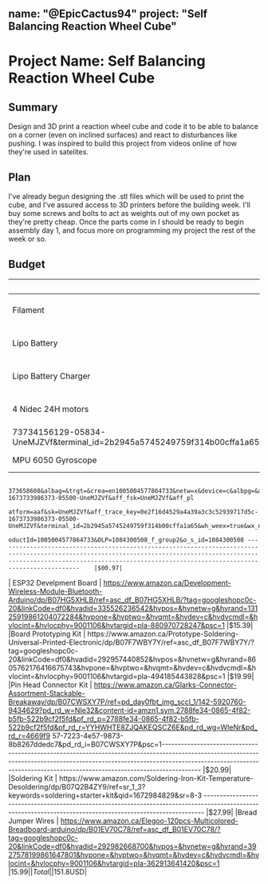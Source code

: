 name: "@EpicCactus94"
project: "Self Balancing Reaction Wheel Cube"
---

# Project Name: Self Balancing Reaction Wheel Cube

## Summary

Design and 3D print a reaction wheel cube and code it to be able to balance on a corner (even on inclined surfaces) and react to disturbances 
like pushing. I was inspired to build this project from videos online of how they're used in satelites.

## Plan

I've already begun designing the .stl files which will be used to print the cube, and I've assured access to 3D printers before the building week. 
I'll buy some screws and bolts to act as weights out of my own pocket as they're pretty cheap. Once the parts come in I should be ready to begin assembly 
day 1, and focus more on programming my project the rest of the week or so.

## Budget


| Product                | Supplier/Link                                                                                                         																							    | Cost |
| ---------------        | -------------------------------------                                                                                 																							    |------|
| Filament               | https://www.amazon.ca/Printer-Filament-Printing-Dimensional-Accuracy/dp/B0B4G2Z34W/ref=asc_df_B0B4G2Z34W/?tag=googleshopc0c-20&linkCode=df0&hvadid=578868884140&hvpos=&hvnetw=g&hvrand=17454927583378976190&hvpone=&hvptwo=&hvqmt=&hvdev=c&hvdvcmdl=&hvlocint=&hvlocphy=9001106&hvtargid=pla-1876249594014&psc=1 |$22.98|
| Lipo Battery           | https://www.amazon.ca/EFL-EFLB4503SJ30-450mAh-11-1V-Battery/dp/B002FTKKKE/ref=asc_df_B002FTKKKE/?tag=googleshopc0c-20&linkCode=df0&hvadid=335979661141&hvpos=&hvnetw=g&hvrand=10495110802915175628&hvpone=&hvptwo=&hvqmt=&hvdev=c&hvdvcmdl=&hvlocint=&hvlocphy=9001106&hvtargid=pla-772093357396&psc=1           |$15.39|
| Lipo Battery Charger   | https://www.amazon.ca/Battery-Balancer-Charger-7-4-11-1V-Compact/dp/B06XR87987/ref=asc_df_B06XR87987/?tag=googleshopc0c-20&linkCode=df0&hvadid=293019993829&hvpos=&hvnetw=g&hvrand=14277290759782485441&hvpone=&hvptwo=&hvqmt=&hvdev=c&hvdvcmdl=&hvlocint=&hvlocphy=9001106&hvtargid=pla-577584115103&psc=1      |$14.99|
| 4 Nidec 24H motors     | https://campaign.aliexpress.com/wow/gcp/tesla-pc-new/index?UTABTest=aliabtest344316_486351&_randl_currency=CAD&_randl_shipto=CA&src=google&aff_fcid=14c4d4e62f39436cb6965e5112f036db-1673734156129-05834-UneMJZVf&aff_fsk=UneMJZVf&aff_platform=aaf&sk=UneMJZVf&aff_trace_key=14c4d4e62f39436cb6965e5112f036db-16
				                    73734156129-05834-UneMJZVf&terminal_id=2b2945a5745249759f314b00cffa1a65&wh_weex=true&wx_navbar_hidden=true&wx_navbar_transparent=true&ignoreNavigationBar=true&wx_statusbar_hidden=true&bt_src=ppc_direct_lp&scenario=pcBridgePPC&productId=1005003148100947&OLP=1084300508_f_group2&o_s_id=1084300508          |$22.16|
| MPU 6050 Gyroscope     | https://campaign.aliexpress.com/wow/gcp/tesla-pc-new/index?UTABTest=aliabtest344316_486351&_randl_currency=CAD&_randl_shipto=CA&src=google&src=google&albch=shopping&acnt=631-313-3945&slnk=&plac=&mtctp=&albbt=Google_7_shopping&albagn=888888&isSmbActive=false&isSmbAutoCall=false&needSmbHouyi=false&albcp=19
				                    373658608&albag=&trgt=&crea=en1005004577864733&netw=x&device=c&albpg=&albpd=en1005004577864733&gclid=CjwKCAiAwomeBhBWEiwAM43YINHFzs9cQJSeuSGXrxAggZBTBVBoTkOGs_If1ipZcybU6kSgdp189hoC7EQQAvD_BwE&gclsrc=aw.ds&aff_fcid=0e2f16d4529a4a39a3c3c52939717d5c-1673733986373-05500-UneMJZVf&aff_fsk=UneMJZVf&aff_pl
				                   atform=aaf&sk=UneMJZVf&aff_trace_key=0e2f16d4529a4a39a3c3c52939717d5c-1673733986373-05500-UneMJZVf&terminal_id=2b2945a5745249759f314b00cffa1a65&wh_weex=true&wx_navbar_hidden=true&wx_navbar_transparent=true&ignoreNavigationBar=true&wx_statusbar_hidden=true&bt_src=ppc_direct_lp&scenario=pcBridgePPC&pr
			                    	oductId=1005004577864733&OLP=1084300508_f_group2&o_s_id=1084300508 -----------------------------------------------------------------------------------------------------------------------------------------------------------------------------------------------------------------------------------------    |$00.97|
| ESP32 Develpment Board | https://www.amazon.ca/Development-Wireless-Module-Bluetooth-Arduino/dp/B07HG5XHLB/ref=asc_df_B07HG5XHLB/?tag=googleshopc0c-20&linkCode=df0&hvadid=335526236542&hvpos=&hvnetw=g&hvrand=13125919861204072284&hvpone=&hvptwo=&hvqmt=&hvdev=c&hvdvcmdl=&hvlocint=&hvlocphy=9001106&hvtargid=pla-880970728247&psc=1   |$15.39|
|Board Prototyping Kit   | https://www.amazon.ca/Prototype-Soldering-Universal-Printed-Electronic/dp/B07F7WBY7Y/ref=asc_df_B07F7WBY7Y/?tag=googleshopc0c-20&linkCode=df0&hvadid=292957440852&hvpos=&hvnetw=g&hvrand=8605762176416675743&hvpone=&hvptwo=&hvqmt=&hvdev=c&hvdvcmdl=&hvlocint=&hvlocphy=9001106&hvtargid=pla-494185443828&psc=1 |$19.99|
|Pin Head Connector Kit  | https://www.amazon.ca/Glarks-Connector-Assortment-Stackable-Breakaway/dp/B07CWSXY7P/ref=pd_day0fbt_img_sccl_1/142-5920760-9434629?pd_rd_w=NIe32&content-id=amzn1.sym.2788fe34-0865-4f82-b5fb-522b9cf2f5fd&pf_rd_p=2788fe34-0865-4f82-b5fb-522b9cf2f5fd&pf_rd_r=YYHWHTE8ZJQAKEQSCZ6E&pd_rd_wg=WIeNr&pd_rd_r=4669f9
			                    	57-7223-4e57-9873-8b8267ddedc7&pd_rd_i=B07CWSXY7P&psc=1------------------------------------------------------------------------------------------------------------------------------------------------------------------------------------------------------------------------------------------------------   |$20.99|
|Soldering Kit           | https://www.amazon.com/Soldering-Iron-Kit-Temperature-Desoldering/dp/B07Q2B4ZY9/ref=sr_1_3?keywords=soldering+starter+kit&qid=1672984829&sr=8-3   ------------------------------------------------------------------------------------------------------------------------------------------------------------   |$27.99|
|Bread Jumper Wires      | https://www.amazon.ca/Elegoo-120pcs-Multicolored-Breadboard-arduino/dp/B01EV70C78/ref=asc_df_B01EV70C78/?tag=googleshopc0c-20&linkCode=df0&hvadid=292982668700&hvpos=&hvnetw=g&hvrand=3927578199861647801&hvpone=&hvptwo=&hvqmt=&hvdev=c&hvdvcmdl=&hvlocint=&hvlocphy=9001106&hvtargid=pla-362913641420&psc=1    |$15.99|
| Total           |                                                                                                                             																					 		                                                                                                                                             |$151.8USD|

